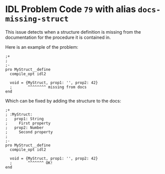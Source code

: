 # IDL Problem Code `79` with alias `docs-missing-struct`

<!--@include: ./severity/docs_error.md-->

This issue detects when a structure definition is missing from the documentation for the procedure it is contained in.

Here is an example of the problem:

```idl{7,8}
;+
;
;-
pro MyStruct__define
  compile_opt idl2

  void = {MyStruct, prop1: '', prop2: 42}
  ;       ^^^^^^^^ missing from docs
end
```

Which can be fixed by adding the structure to the docs:

```idl{2,3,4,5,6}
;+
; :MyStruct:
;   prop1: String
;     First property
;   prop2: Number
;     Second property
;
;-
pro MyStruct__define
  compile_opt idl2

  void = {MyStruct, prop1: '', prop2: 42}
  ;       ^^^^^^^ OK!
end
```
